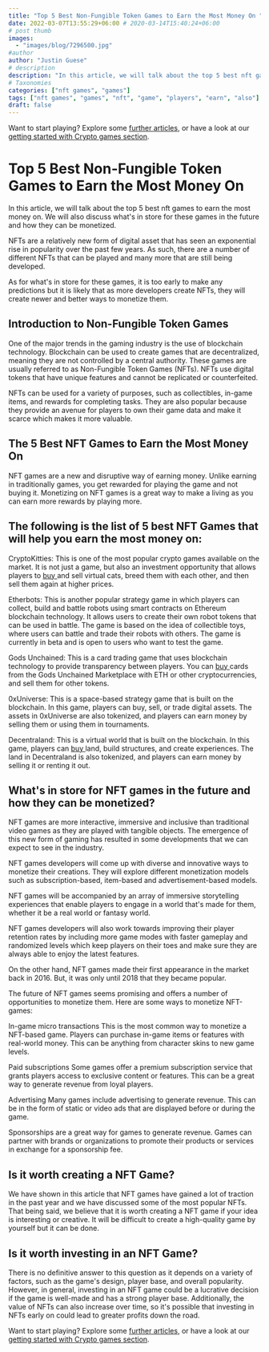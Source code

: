 ```yaml
---
title: "Top 5 Best Non-Fungible Token Games to Earn the Most Money On "
date: 2022-03-07T13:55:29+06:00 # 2020-03-14T15:40:24+06:00
# post thumb
images:
  - "images/blog/7296500.jpg"
#author
author: "Justin Guese"
# description
description: "In this article, we will talk about the top 5 best nft games to earn the most money on. We will also discuss what's in store for these games in the future and h"
# Taxonomies
categories: ["nft games", "games"]
tags: ["nft games", "games", "nft", "game", "players", "earn", "also"]
draft: false
---
```



Want to start playing? Explore some [further articles](/blog/), or have a look at our [getting started with Crypto games section](/services/how-do-i-get-started/).

# Top 5 Best Non-Fungible Token Games to Earn the Most Money On 

In this article, we will talk about the top 5 best nft games to earn the most money on. We will also discuss what's in store for these games in the future and how they can be monetized.

NFTs are a relatively new form of digital asset that has seen an exponential rise in popularity over the past few years. As such, there are a number of different NFTs that can be played and many more that are still being developed.

As for what's in store for these games, it is too early to make any predictions but it is likely that as more developers create NFTs, they will create newer and better ways to monetize them.

## Introduction to Non-Fungible Token Games

One of the major trends in the gaming industry is the use of blockchain technology. Blockchain can be used to create games that are decentralized, meaning they are not controlled by a central authority. These games are usually referred to as Non-Fungible Token Games (NFTs). NFTs use digital tokens that have unique features and cannot be replicated or counterfeited.

NFTs can be used for a variety of purposes, such as collectibles, in-game items, and rewards for completing tasks. They are also popular because they provide an avenue for players to own their game data and make it scarce which makes it more valuable.

## The 5 Best NFT Games to Earn the Most Money On 

NFT games are a new and disruptive way of earning money. Unlike earning in traditionally games, you get rewarded for playing the game and not buying it. Monetizing on NFT games is a great way to make a living as you can earn more rewards by playing more.

## The following is the list of 5 best NFT Games that will help you earn the most money on:

CryptoKitties: This is one of the most popular crypto games available on the market. It is not just a game, but also an investment opportunity that allows players to [ buy ](https://accounts.binance.com/en/register?ref=37092355) and sell virtual cats, breed them with each other, and then sell them again at higher prices.

Etherbots: This is another popular strategy game in which players can collect, build and battle robots using smart contracts on Ethereum blockchain technology. It allows users to create their own robot tokens that can be used in battle. The game is based on the idea of collectible toys, where users can battle and trade their robots with others. The game is currently in beta and is open to users who want to test the game.

Gods Unchained: This is a card trading game that uses blockchain technology to provide transparency between players. You can [ buy ](https://accounts.binance.com/en/register?ref=37092355) cards from the Gods Unchained Marketplace with ETH or other cryptocurrencies, and sell them for other tokens.

0xUniverse: This is a space-based strategy game that is built on the blockchain. In this game, players can buy, sell, or trade digital assets. The assets in 0xUniverse are also tokenized, and players can earn money by selling them or using them in tournaments.

Decentraland: This is a virtual world that is built on the blockchain. In this game, players can [ buy ](https://accounts.binance.com/en/register?ref=37092355) land, build structures, and create experiences. The land in Decentraland is also tokenized, and players can earn money by selling it or renting it out.

## What's in store for NFT games in the future and how they can be monetized?

NFT games are more interactive, immersive and inclusive than traditional video games as they are played with tangible objects. The emergence of this new form of gaming has resulted in some developments that we can expect to see in the industry.

NFT games developers will come up with diverse and innovative ways to monetize their creations. They will explore different monetization models such as subscription-based, item-based and advertisement-based models.

NFT games will be accompanied by an array of immersive storytelling experiences that enable players to engage in a world that's made for them, whether it be a real world or fantasy world.

NFT games developers will also work towards improving their player retention rates by including more game modes with faster gameplay and randomized levels which keep players on their toes and make sure they are always able to enjoy the latest features.

On the other hand, NFT games made their first appearance in the market back in 2016. But, it was only until 2018 that they became popular.

The future of NFT games seems promising and offers a number of opportunities to monetize them. Here are some ways to monetize NFT-games:

In-game micro transactions This is the most common way to monetize a NFT-based game. Players can purchase in-game items or features with real-world money. This can be anything from character skins to new game levels. 

Paid subscriptions Some games offer a premium subscription service that grants players access to exclusive content or features. This can be a great way to generate revenue from loyal players. 

Advertising Many games include advertising to generate revenue. This can be in the form of static or video ads that are displayed before or during the game. 

Sponsorships are a great way for games to generate revenue. Games can partner with brands or organizations to promote their products or services in exchange for a sponsorship fee.

## Is it worth creating a NFT Game?

We have shown in this article that NFT games have gained a lot of traction in the past year and we have discussed some of the most popular NFTs. That being said, we believe that it is worth creating a NFT game if your idea is interesting or creative. It will be difficult to create a high-quality game by yourself but it can be done.

## Is it worth investing in an NFT Game?

There is no definitive answer to this question as it depends on a variety of factors, such as the game's design, player base, and overall popularity. However, in general, investing in an NFT game could be a lucrative decision if the game is well-made and has a strong player base. Additionally, the value of NFTs can also increase over time, so it's possible that investing in NFTs early on could lead to greater profits down the road.

Want to start playing? Explore some [further articles](/blog/), or have a look at our [getting started with Crypto games section](/services/how-do-i-get-started/).

